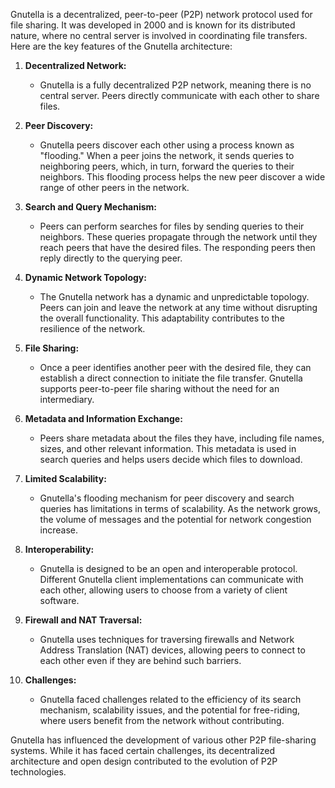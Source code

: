 Gnutella is a decentralized, peer-to-peer (P2P) network protocol used for file sharing. It was developed in 2000 and is known for its distributed nature, where no central server is involved in coordinating file transfers. Here are the key features of the Gnutella architecture:

1. **Decentralized Network:**
   - Gnutella is a fully decentralized P2P network, meaning there is no central server. Peers directly communicate with each other to share files.

2. **Peer Discovery:**
   - Gnutella peers discover each other using a process known as "flooding." When a peer joins the network, it sends queries to neighboring peers, which, in turn, forward the queries to their neighbors. This flooding process helps the new peer discover a wide range of other peers in the network.

3. **Search and Query Mechanism:**
   - Peers can perform searches for files by sending queries to their neighbors. These queries propagate through the network until they reach peers that have the desired files. The responding peers then reply directly to the querying peer.

4. **Dynamic Network Topology:**
   - The Gnutella network has a dynamic and unpredictable topology. Peers can join and leave the network at any time without disrupting the overall functionality. This adaptability contributes to the resilience of the network.

5. **File Sharing:**
   - Once a peer identifies another peer with the desired file, they can establish a direct connection to initiate the file transfer. Gnutella supports peer-to-peer file sharing without the need for an intermediary.

6. **Metadata and Information Exchange:**
   - Peers share metadata about the files they have, including file names, sizes, and other relevant information. This metadata is used in search queries and helps users decide which files to download.

7. **Limited Scalability:**
   - Gnutella's flooding mechanism for peer discovery and search queries has limitations in terms of scalability. As the network grows, the volume of messages and the potential for network congestion increase.

8. **Interoperability:**
   - Gnutella is designed to be an open and interoperable protocol. Different Gnutella client implementations can communicate with each other, allowing users to choose from a variety of client software.

9. **Firewall and NAT Traversal:**
   - Gnutella uses techniques for traversing firewalls and Network Address Translation (NAT) devices, allowing peers to connect to each other even if they are behind such barriers.

10. **Challenges:**
    - Gnutella faced challenges related to the efficiency of its search mechanism, scalability issues, and the potential for free-riding, where users benefit from the network without contributing.

Gnutella has influenced the development of various other P2P file-sharing systems. While it has faced certain challenges, its decentralized architecture and open design contributed to the evolution of P2P technologies.
